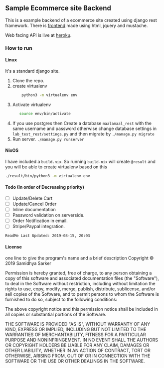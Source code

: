 ## Sample Ecommerce site Backend

This is a example backend of a ecommerce site created using django rest framework. There is [frontend](https://github.com/desertSniper87/maalamaal_REST) made using html, jquery and mustache.

Web facing API is live at [heroku](http://maalamaal-rest-api.herokuapp.com/).

### How to run

#### Linux

It's a standard django site. 

1. Clone the repo. 
2. create virtualenv
    ```bash 
        python3 -m virtualenv env
    ```
3. Activate virtualenv 
    ```bash
       source env/bin/activate
    ```
4. If you use postgres then Create a database `maalamaal_rest`
 with the same username and password
 otherwise change database settings in `lab_test_rest/settings.py` 
 and then migrate by `./manage.py migrate`
5. Run server. `./manage.py runserver`

#### NixOS
I have included a `build.nix`. So running `build-nix` will create `@result` and you will be able to 
create virtualenv based on this
```bash
./result/bin/python3 -m virtualenv env
```

#### Todo (In order of Decreasing priority)

- [ ] Update/Delete Cart
- [ ] Update/Cancel Order
- [ ] Inline documentation
- [ ] Password validation on serverside.
- [ ] Order Notification in email.
- [ ] Stripe/Paypal integration.

```
ReadMe Last Updated: 2019-08-15, 20:03
```

#### License
one line to give the program's name and a brief description
Copyright © 2019 Samidhya Sarker

Permission is hereby granted, free of charge, to any person obtaining
a copy of this software and associated documentation files (the "Software"),
to deal in the Software without restriction, including without limitation
the rights to use, copy, modify, merge, publish, distribute, sublicense,
and/or sell copies of the Software, and to permit persons to whom the
Software is furnished to do so, subject to the following conditions:

The above copyright notice and this permission notice shall be included
in all copies or substantial portions of the Software.

THE SOFTWARE IS PROVIDED "AS IS", WITHOUT WARRANTY OF ANY KIND,
EXPRESS OR IMPLIED, INCLUDING BUT NOT LIMITED TO THE WARRANTIES
OF MERCHANTABILITY, FITNESS FOR A PARTICULAR PURPOSE AND NONINFRINGEMENT.
IN NO EVENT SHALL THE AUTHORS OR COPYRIGHT HOLDERS BE LIABLE FOR ANY CLAIM,
DAMAGES OR OTHER LIABILITY, WHETHER IN AN ACTION OF CONTRACT,
TORT OR OTHERWISE, ARISING FROM, OUT OF OR IN CONNECTION WITH THE SOFTWARE
OR THE USE OR OTHER DEALINGS IN THE SOFTWARE.


